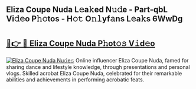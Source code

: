 ## Eliza Coupe Nuda L𝚎a𝚔ed N𝚞𝚍e - Part-qbL Vi𝚍𝚎o P𝚑𝚘tos - H𝚘𝚝 O𝚗𝚕yf𝚊ns L𝚎a𝚔s 6WwDg

# <h2><a href="http://kfdqen7.oniu.top/?m=Eliza+Coupe+Nuda">🔗👉 🔴 Eliza Coupe Nuda P𝚑ot𝚘𝚜 V𝚒d𝚎o</a></h2>

[![Eliza Coupe Nuda Nu𝚍e𝚜](https://i.imgur.com/0qMVB7G.gif)](http://kfdqen7.oniu.top/?m=Eliza+Coupe+Nuda)
Online influencer Eliza Coupe Nuda, famed for sharing dance and lifestyle knowledge, through presentations and personal vlogs. Skilled acrobat Eliza Coupe Nuda, celebrated for their remarkable abilities and achievements in performing acrobatic feats.  
